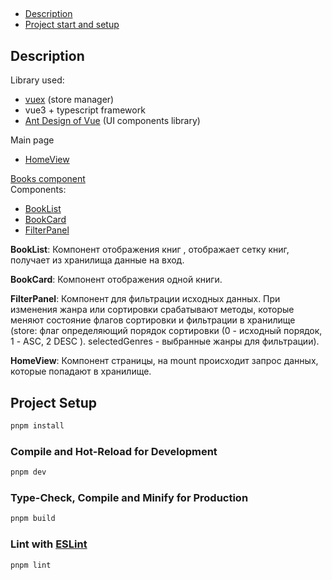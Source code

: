 ##

* [Description](#description)
* [Project start and setup](#setup)

<a name="description"></a>

## Description
Library used:  
* [vuex](https://vuex.vuejs.org/) (store manager)
* vue3 + typescript framework
* [Ant Design of Vue](https://antdv.com/docs/vue/introduce) (UI components library)

Main page
 * [HomeView](https://github.com/strictKraken/dreamflat-test/blob/main/src/views/HomeView.vue) 

[Books component](https://github.com/strictKraken/dreamflat-test/tree/main/src/components/Books)  
Components: 
  * [BookList](https://github.com/strictKraken/dreamflat-test/blob/main/src/components/Books/BookList.vue)
  * [BookCard](https://github.com/strictKraken/dreamflat-test/blob/main/src/components/Books/BookCard.vue)
  * [FilterPanel](https://github.com/strictKraken/dreamflat-test/blob/main/src/components/Books/FilterPanel.vue)


  **BookList**: Компонент отображения книг , отображает сетку книг, получает из хранилища данные на вход. 

  **BookCard**: Компонент отображения одной книги.

  **FilterPanel**: Компонент для фильтрации исходных данных. При изменения жанра или сортировки срабатывают методы, которые меняют состояние флагов сортировки и фильтрации в хранилище  
  (store: флаг определяющий порядок сортировки (0 - исходный порядок, 1 - ASC, 2 DESC ). selectedGenres - выбранные жанры для фильтрации).
  
  **HomeView**: Компонент страницы, на mount происходит запрос данных, которые попадают в хранилище.


<a name="setup"></a>
## Project Setup

```sh
pnpm install
```

### Compile and Hot-Reload for Development

```sh
pnpm dev
```

### Type-Check, Compile and Minify for Production

```sh
pnpm build
```

### Lint with [ESLint](https://eslint.org/)

```sh
pnpm lint
```
